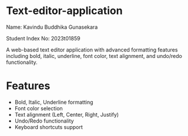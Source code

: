 # Text-editor-application
Name: Kavindu Buddhika Gunasekara

Student Index No: 2023t01859

A web-based text editor application with advanced formatting features including bold, italic, underline, font color, text alignment, and undo/redo functionality.

# Features
- Bold, Italic, Underline formatting
- Font color selection  
- Text alignment (Left, Center, Right, Justify)
- Undo/Redo functionality
- Keyboard shortcuts support

